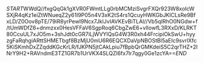 $START$WWdQ//fxgQqGk1gXVR0FWmtLLg0rbMCMziSvgrFXQr923W8xoIcWSXjR4qKz1eiZtWNueqZ2y61l9P05n4V3xK2tS4rs1QcuyHWKGbJKlCLsRe9BfxLD/Z0Oov8pTE/79iR8yrPewI9Ncx7JklJvIAVKEvBiTLAl//Vb5qIRhO0NGdw+f/tUmWDfZ6+dnmzxx0HesVFFaV6SgpRoq6CbgZwE6+vlIowfL3RXxD/KLRKT80CcuUL7xJO5m+3shJdt0cGR7iLjWVYlQsG4W3R0xh44FrcipiOkSwU+hyyzgFaRqhgiARttSHMETbgf8BzMjU0mU6R6EQCXDaVpNBOStBl5aEIc9svrlXfc5KiSKmhDxZZqddKGcKrLR/fJKPN5jtCAkLpiu7fBpbQrGMKdeiS5C2qrTHZ+2INrY9H2+RAVndmE3TZ1GR7b1UrVKX4SLQZl6fx7lr7qgy0Ge1zcYA==$END$